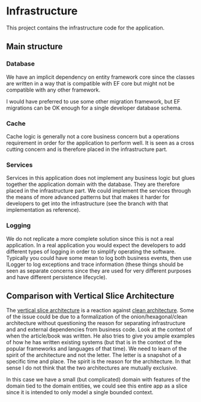 # Infrastructure

This project contains the infrastructure code for the application.

## Main structure

### Database

We have an implicit dependency on entity framework core since the classes are written in a way that is compatible with
EF core but might not be compatible with any other framework.

I would have preferred to use some other migration framework, but EF migrations can be OK enough for a single developer
database schema.

### Cache

Cache logic is generally not a core business concern but a operations requirement in order for the application to
perform well. It is seen as a cross cutting concern and is therefore placed in the infrastructure part.

### Services

Services in this application does not implement any business logic but glues together the application domain with the
database. They are therefore placed in the infrastructure part. We could implement the services through the means of
more advanced patterns but that makes it harder for developers to get into the infrastructure (see the branch with that
implementation as reference).

### Logging

We do not replicate a more complete solution since this is not a real application. In a real application you would
expect the developers to add different types of logging in order to simplify operating the software. Typically you could
have some mean to log both business events, then use ILogger to log exceptions and trace information (these things
should be seen as separate concerns since they are used for very different purposes and have different persistence
lifecycle).

## Comparison with Vertical Slice Architecture

The [vertical slice architecture](https://web.archive.org/web/20230328220230/https://jimmybogard.com/vertical-slice-architecture/)
is a reaction against [clean architecture](https://blog.cleancoder.com/uncle-bob/2012/08/13/the-clean-architecture.html).
Some of the issue could be due to a formalization of the onion/hexagonal/clean architecture without questioning the
reason for separating infrastructure and and external dependencies from business code. Look at the context of when the
article/book was written. He also tries to give you ample examples of how he has written existing systems (but that is
in the context of the popular frameworks and languages of that time). We need to learn of the spirit of the architecture
and not the letter. The letter is a snapshot of a specific time and place. The spirit is the reason for the
architecture. In that sense I do not think that the two architectures are mutually exclusive.

In this case we have a small (but complicated) domain with features of the domain tied to the domain entities, we could see
this entire app as a slice since it is intended to only model a single bounded context.
